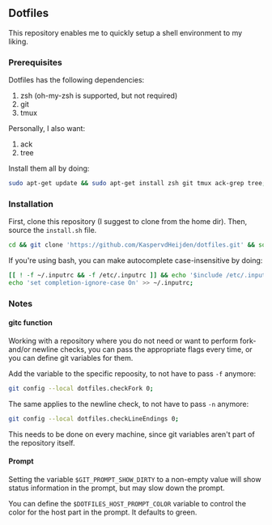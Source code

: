 ## Dotfiles

This repository enables me to quickly setup a shell environment to my liking.

### Prerequisites
Dotfiles has the following dependencies:

1. zsh (oh-my-zsh is supported, but not required)
2. git
3. tmux

Personally, I also want:
1. ack
2. tree

Install them all by doing:
```sh
sudo apt-get update && sudo apt-get install zsh git tmux ack-grep tree;
```

### Installation

First, clone this repository (I suggest to clone from the home dir).
Then, source the `install.sh` file.
```sh
cd && git clone 'https://github.com/KaspervdHeijden/dotfiles.git' && source dotfiles/install.sh;
```

If you're using bash, you can make autocomplete case-insensitive by doing:
```sh
[[ ! -f ~/.inputrc && -f /etc/.inputrc ]] && echo '$include /etc/.inputrc' > ~/.inputrc;
echo 'set completion-ignore-case On' >> ~/.inputrc;
```

### Notes

#### gitc function
Working with a repository where you do not need or want to perform
fork- and/or newline checks, you can pass the appropriate flags every time,
or you can define git variables for them.

Add the variable to the specific repoosity, to not have to pass `-f` anymore:
```sh
git config --local dotfiles.checkFork 0;
```

The same applies to the newline check, to not have to pass `-n` anymore:
```sh
git config --local dotfiles.checkLineEndings 0;
```

This needs to be done on every machine, since git variables aren't
part of the repository itself.

#### Prompt
Setting the variable `$GIT_PROMPT_SHOW_DIRTY` to a non-empty value will
show status information in the prompt, but may slow down the prompt.

You can define the `$DOTFILES_HOST_PROMPT_COLOR` variable to control
the color for the host part in the prompt. It defaults to green.

